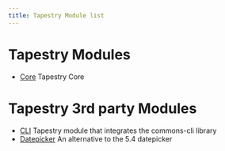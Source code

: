 ```yaml
---
title: Tapestry Module list
---
```


# Tapestry Modules

* [Core](tapestry-core/description) Tapestry Core

# Tapestry 3rd party Modules

* [CLI](tapestry-cli/description) Tapestry module that integrates the commons-cli library
* [Datepicker](tapestry-datepicker/description) An alternative to the 5.4 datepicker
